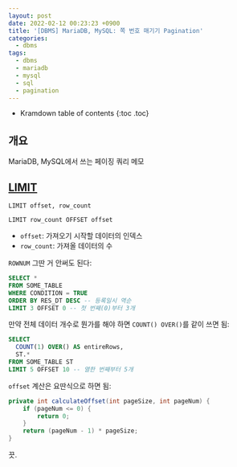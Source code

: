 ```yaml
---
layout: post
date: 2022-02-12 00:23:23 +0900
title: '[DBMS] MariaDB, MySQL: 쪽 번호 매기기 Pagination'
categories:
  - dbms
tags:
  - dbms
  - mariadb
  - mysql
  - sql
  - pagination
---
```


* Kramdown table of contents
{:toc .toc}

## 개요

MariaDB, MySQL에서 쓰는 페이징 쿼리 메모

## [LIMIT](https://mariadb.com/kb/en/limit/)

```
LIMIT offset, row_count

LIMIT row_count OFFSET offset
```

- `offset`: 가져오기 시작할 데이터의 인덱스
- `row_count`: 가져올 데이터의 수

`ROWNUM` 그딴 거 안써도 된다:

```sql
SELECT *
FROM SOME_TABLE
WHERE CONDITION = TRUE
ORDER BY RES_DT DESC -- 등록일시 역순
LIMIT 3 OFFSET 0 -- 첫 번째(0)부터 3개
```

만약 전체 데이터 개수로 뭔가를 해야 하면 `COUNT() OVER()`를 같이 쓰면 됨:

```sql
SELECT
  COUNT(1) OVER() AS entireRows,
  ST.*
FROM SOME_TABLE ST
LIMIT 5 OFFSET 10 -- 열한 번째부터 5개
```


`offset` 계산은 요딴식으로 하면 됨:

```java
private int calculateOffset(int pageSize, int pageNum) {
    if (pageNum <= 0) {
        return 0;
    }
    return (pageNum - 1) * pageSize;
}
```

끗.
